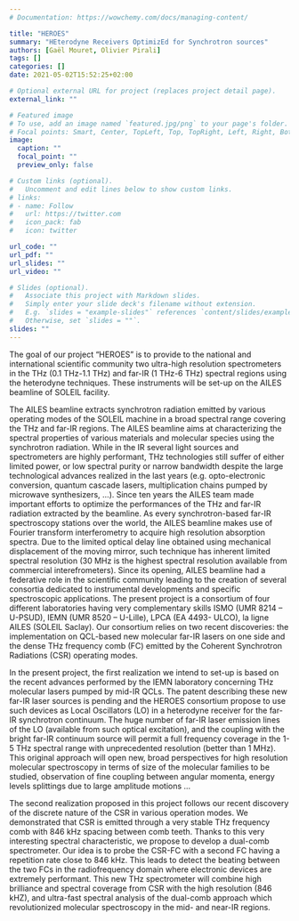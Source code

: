 ```yaml
---
# Documentation: https://wowchemy.com/docs/managing-content/

title: "HEROES"
summary: "HEterodyne Receivers OptimizEd for Synchrotron sources"
authors: [Gaël Mouret, Olivier Pirali]
tags: []
categories: []
date: 2021-05-02T15:52:25+02:00

# Optional external URL for project (replaces project detail page).
external_link: ""

# Featured image
# To use, add an image named `featured.jpg/png` to your page's folder.
# Focal points: Smart, Center, TopLeft, Top, TopRight, Left, Right, BottomLeft, Bottom, BottomRight.
image:
  caption: ""
  focal_point: ""
  preview_only: false

# Custom links (optional).
#   Uncomment and edit lines below to show custom links.
# links:
# - name: Follow
#   url: https://twitter.com
#   icon_pack: fab
#   icon: twitter

url_code: ""
url_pdf: ""
url_slides: ""
url_video: ""

# Slides (optional).
#   Associate this project with Markdown slides.
#   Simply enter your slide deck's filename without extension.
#   E.g. `slides = "example-slides"` references `content/slides/example-slides.md`.
#   Otherwise, set `slides = ""`.
slides: ""
---
```


The goal of our project “HEROES” is to provide to the national and international scientific community two ultra-high resolution spectrometers in the THz (0.1 THz-1.1 THz) and far-IR (1 THz-6 THz) spectral regions using the heterodyne techniques. These instruments will be set-up on the AILES beamline of SOLEIL facility.

The AILES beamline extracts synchrotron radiation emitted by various operating modes of the SOLEIL machine in a broad spectral range covering the THz and far-IR regions. The AILES beamline aims at characterizing the spectral properties of various materials and molecular species using the synchrotron radiation. While in the IR several light sources and spectrometers are highly performant, THz technologies still suffer of either limited power, or low spectral purity or narrow bandwidth despite the large technological advances realized in the last years (e.g. opto-electronic conversion, quantum cascade lasers, multiplication chains pumped by microwave synthesizers, …). Since ten years the AILES team made important efforts to optimize the performances of the THz and far-IR radiation extracted by the beamline. As every synchrotron-based far-IR spectroscopy stations over the world, the AILES beamline makes use of Fourier transform interferometry to acquire high resolution absorption spectra. Due to the limited optical delay line obtained using mechanical displacement of the moving mirror, such technique has inherent limited spectral resolution (30 MHz is the highest spectral resolution available from commercial interefrometers). Since its opening, AILES beamline had a federative role in the scientific community leading to the creation of several consortia dedicated to instrumental developments and specific spectroscopic applications. The present project is a consortium of four different laboratories having very complementary skills ISMO (UMR 8214 – U-PSUD), IEMN (UMR 8520 – U-Lille), LPCA (EA 4493- ULCO), la ligne AILES (SOLEIL Saclay). Our consortium relies on two recent discoveries: the implementation on QCL-based new molecular far-IR lasers on one side and the dense THz frequency comb (FC) emitted by the Coherent Synchrotron Radiations (CSR) operating modes. 

In the present project, the first realization we intend to set-up is based on the recent advances performed by the IEMN laboratory concerning THz molecular lasers pumped by mid-IR QCLs. The patent describing these new far-IR laser sources is pending and the HEROES consortium propose to use such devices as Local Oscillators (LO) in a heterodyne receiver for the far-IR synchrotron continuum. The huge number of far-IR laser emission lines of the LO (available from such optical excitation), and the coupling with the bright far-IR continuum source will permit a full frequency coverage in the 1-5 THz spectral range with unprecedented resolution (better than 1 MHz). This original approach will open new, broad perspectives for high resolution molecular spectroscopy in terms of size of the molecular families to be studied, observation of fine coupling between angular momenta, energy levels splittings due to large amplitude motions …

The second realization proposed in this project follows our recent discovery of the discrete nature of the CSR in various operation modes. We demonstrated that CSR is emitted through a very stable THz frequency comb with 846 kHz spacing between comb teeth. Thanks to this very interesting spectral characteristic, we propose to develop a dual-comb spectrometer. Our idea is to probe the CSR-FC with a second FC having a repetition rate close to 846 kHz. This leads to detect the beating between the two FCs in the radiofrequency domain where electronic devices are extremely performant. This new THz spectrometer will combine high brilliance and spectral coverage from CSR with the high resolution (846 kHZ), and ultra-fast spectral analysis of the dual-comb approach which revolutionized molecular spectroscopy in the mid- and near-IR regions.
